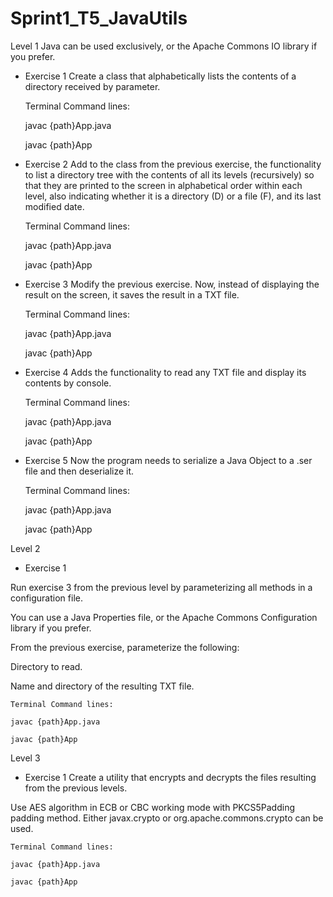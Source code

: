# Sprint1_T5_JavaUtils

Level 1
Java can be used exclusively, or the Apache Commons IO library if you prefer.

- Exercise 1
Create a class that alphabetically lists the contents of a directory received by parameter.

	Terminal Command lines:
	
	javac {path}App.java
	
	javac {path}App


- Exercise 2
Add to the class from the previous exercise, the functionality to list a directory tree with the contents of all its levels (recursively) so that they are printed to the screen in alphabetical order within each level, also indicating whether it is a directory (D) or a file (F), and its last modified date.

	Terminal Command lines:
	
	javac {path}App.java
	
	javac {path}App


- Exercise 3
Modify the previous exercise. Now, instead of displaying the result on the screen, it saves the result in a TXT file.

	Terminal Command lines: 
	
	javac {path}App.java
	
	javac {path}App

- Exercise 4
Adds the functionality to read any TXT file and display its contents by console.

	Terminal Command lines:
	
	javac {path}App.java
	
	javac {path}App

- Exercise 5
Now the program needs to serialize a Java Object to a .ser file and then deserialize it.

	Terminal Command lines:
	
	javac {path}App.java
	
	javac {path}App

Level 2

- Exercise 1

Run exercise 3 from the previous level by parameterizing all methods in a configuration file.

You can use a Java Properties file, or the Apache Commons Configuration library if you prefer.

From the previous exercise, parameterize the following:

Directory to read.

Name and directory of the resulting TXT file.


	Terminal Command lines:
	
	javac {path}App.java
	
	javac {path}App


Level 3
- Exercise 1
Create a utility that encrypts and decrypts the files resulting from the previous levels.

Use AES algorithm in ECB or CBC working mode with PKCS5Padding padding method. Either javax.crypto or org.apache.commons.crypto can be used.

	Terminal Command lines:
	
	javac {path}App.java
	
	javac {path}App